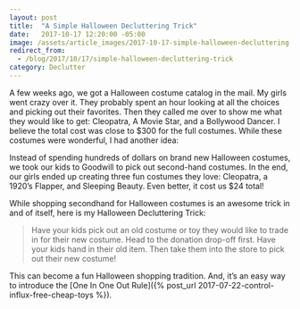 ```yaml
---
layout: post
title:  "A Simple Halloween Decluttering Trick"
date:   2017-10-17 12:20:00 -05:00
image: /assets/article_images/2017-10-17-simple-halloween-decluttering-trick/halloween-costume.jpg
redirect_from:
  - /blog/2017/10/17/simple-halloween-decluttering-trick
category: Declutter
---
```


A few weeks ago, we got a Halloween costume catalog in the mail. My girls went crazy over it. They probably spent an hour looking at all the choices and picking out their favorites. Then they called me over to show me what they would like to get: Cleopatra, A Movie Star, and a Bollywood Dancer. I believe the total cost was close to $300 for the full costumes. While these costumes were wonderful, I had another idea:

Instead of spending hundreds of dollars on brand new Halloween costumes, we took our kids to Goodwill to pick out second-hand costumes. In the end, our girls ended up creating three fun costumes they love: Cleopatra, a 1920’s Flapper, and Sleeping Beauty. Even better, it cost us $24 total!

While shopping secondhand for Halloween costumes is an awesome trick in and of itself, here is my Halloween Decluttering Trick:

> Have your kids pick out an old costume or toy they would like to trade in for their new costume. Head to the donation drop-off first. Have your kids hand in their old item. Then take them into the store to pick out their new costume!

This can become a fun Halloween shopping tradition. And, it’s an easy way to introduce the [One In One Out Rule]({% post_url 2017-07-22-control-influx-free-cheap-toys %}).
